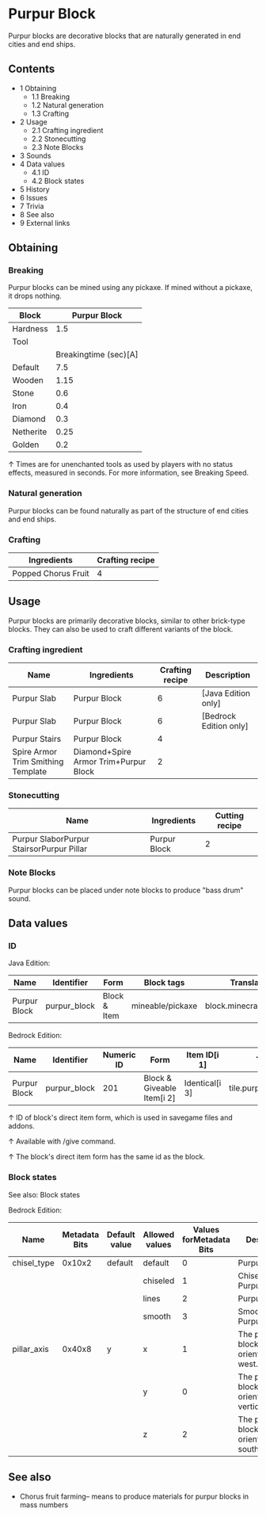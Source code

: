 # Purpur Block
Purpur blocks are decorative blocks that are naturally generated in end cities and end ships.

## Contents
- 1 Obtaining
	- 1.1 Breaking
	- 1.2 Natural generation
	- 1.3 Crafting
- 2 Usage
	- 2.1 Crafting ingredient
	- 2.2 Stonecutting
	- 2.3 Note Blocks
- 3 Sounds
- 4 Data values
	- 4.1 ID
	- 4.2 Block states
- 5 History
- 6 Issues
- 7 Trivia
- 8 See also
- 9 External links

## Obtaining
### Breaking
Purpur blocks can be mined using any pickaxe. If mined without a pickaxe, it drops nothing.

| Block     | Purpur Block          |
|-----------|-----------------------|
| Hardness  | 1.5                   |
| Tool      |                       |
|           | Breakingtime (sec)[A] |
| Default   | 7.5                   |
| Wooden    | 1.15                  |
| Stone     | 0.6                   |
| Iron      | 0.4                   |
| Diamond   | 0.3                   |
| Netherite | 0.25                  |
| Golden    | 0.2                   |


↑ Times are for unenchanted tools as used by players with no status effects, measured in seconds. For more information, see Breaking Speed.


### Natural generation
Purpur blocks can be found naturally as part of the structure of end cities and end ships.

### Crafting
| Ingredients         | Crafting recipe |
|---------------------|-----------------|
| Popped Chorus Fruit | 4               |

## Usage
Purpur blocks are primarily decorative blocks, similar to other brick-type blocks. They can also be used to craft different variants of the block. 

### Crafting ingredient
| Name                               | Ingredients                           | Crafting recipe | Description              |
|------------------------------------|---------------------------------------|-----------------|--------------------------|
| Purpur Slab                        | Purpur Block                          | 6               | ‌[Java Edition  only]    |
| Purpur Slab                        | Purpur Block                          | 6               | ‌[Bedrock Edition  only] |
| Purpur Stairs                      | Purpur Block                          | 4               |                          |
| Spire Armor Trim Smithing Template | Diamond+Spire Armor Trim+Purpur Block | 2               |                          |

### Stonecutting
| Name                                      | Ingredients  | Cutting recipe |
|-------------------------------------------|--------------|----------------|
| Purpur SlaborPurpur StairsorPurpur Pillar | Purpur Block | 2              |

### Note Blocks
Purpur blocks can be placed under note blocks to produce "bass drum" sound.

## Data values
### ID
Java Edition:

| Name         | Identifier   | Form         | Block tags       | Translation key              |
|--------------|--------------|--------------|------------------|------------------------------|
| Purpur Block | purpur_block | Block & Item | mineable/pickaxe | block.minecraft.purpur_block |

Bedrock Edition:

| Name         | Identifier   | Numeric ID | Form                       | Item ID[i 1]   | Translation key                |
|--------------|--------------|------------|----------------------------|----------------|--------------------------------|
| Purpur Block | purpur_block | 201        | Block & Giveable Item[i 2] | Identical[i 3] | tile.purpur_block.default.name |


↑ ID of block's direct item form, which is used in savegame files and addons.

↑ Available with /give command.

↑ The block's direct item form has the same id as the block.


### Block states
See also: Block states

Bedrock Edition:

| Name        | Metadata Bits | Default value | Allowed values | Values forMetadata Bits | Description                               |
|-------------|---------------|---------------|----------------|-------------------------|-------------------------------------------|
| chisel_type | 0x10x2        | default       | default        | 0                       | Purpur Block                              |
|             |               |               | chiseled       | 1                       | Chiseled Purpur(Unused)                   |
|             |               |               | lines          | 2                       | Purpur Pillar                             |
|             |               |               | smooth         | 3                       | Smooth Purpur(Unused)                     |
| pillar_axis | 0x40x8        | y             | x              | 1                       | The purpur block is oriented east–west.   |
|             |               |               | y              | 0                       | The purpur block is oriented vertically.  |
|             |               |               | z              | 2                       | The purpur block is oriented north–south. |



## See also
- Chorus fruit farming– means to produce materials for purpur blocks in mass numbers

